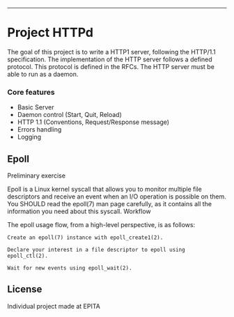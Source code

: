 ---

# Project HTTPd

The goal of this project is to write a HTTP1 server, following the HTTP/1.1 specification.
The implementation of the HTTP server follows a defined protocol. This protocol is defined in the RFCs.
The HTTP server must be able to run as a daemon.

### Core features
- Basic Server
- Daemon control (Start, Quit, Reload)
- HTTP 1.1 (Conventions, Request/Response message)
- Errors handling
- Logging

## Epoll
Preliminary exercise

Epoll is a Linux kernel syscall that allows you to monitor multiple file descriptors and receive an event when an I/O operation is possible on them. You SHOULD read the epoll(7) man page carefully, as it contains all the information you need about this syscall.
Workflow

The epoll usage flow, from a high-level perspective, is as follows:

    Create an epoll(7) instance with epoll_create1(2).

    Declare your interest in a file descriptor to epoll using epoll_ctl(2).

    Wait for new events using epoll_wait(2).

## License
Individual project made at EPITA
